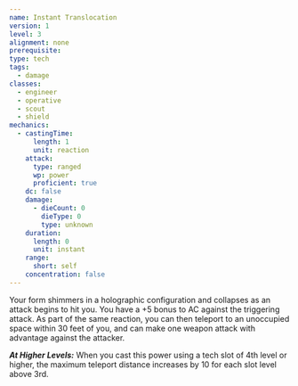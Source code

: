 ```yaml
---
name: Instant Translocation
version: 1
level: 3
alignment: none
prerequisite: 
type: tech
tags:
  - damage
classes:
  - engineer
  - operative
  - scout
  - shield
mechanics:
  - castingTime:
      length: 1
      unit: reaction
    attack:
      type: ranged
      wp: power
      proficient: true
    dc: false
    damage:
      - dieCount: 0
        dieType: 0
        type: unknown
    duration:
      length: 0
      unit: instant
    range:
      short: self
    concentration: false
---
```

Your form shimmers in a holographic configuration and collapses as an attack begins to hit you. You have a +5 bonus to AC against the triggering attack. As part of the same reaction, you can then teleport to an unoccupied space within 30 feet of you, and can make one weapon attack with advantage against the attacker.

***__At Higher Levels__:*** When you cast this power using a tech slot of 4th level or higher, the maximum teleport distance increases by 10 for each slot level above 3rd.
    